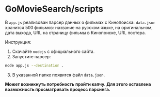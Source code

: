 # GoMovieSearch/scripts

В `app.js` реализован парсер данных о фильмах с Кинопоиска: `data.json` хранится 500 фильмов: название на русском языке, на оригинальном, дата выхода, URL на страницу фильмы в Кинопоиске, URL постера.

Инструкция:

1) Скачайте `nodejs` с официального сайта.
2) Запустите парсер:

```bash
node app.js --destination .
```

3) В указанной папке появится файл `data.json`.

**Может возникнуть потребность пройти капчу. Для этого оставлена возможность просматривать процесс парсинга.**